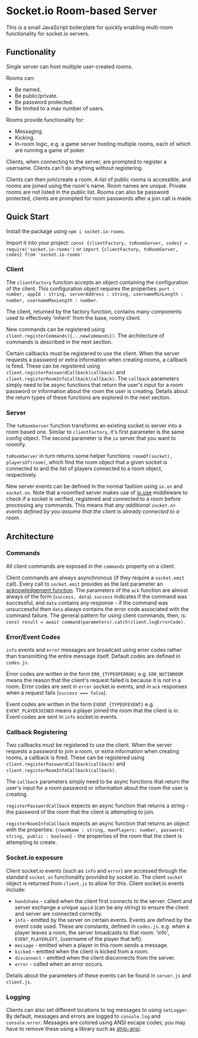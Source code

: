 # Socket.io Room-based Server

This is a small JavaScript boilerplate for quickly enabling multi-room functionality for socket.io servers.

## Functionality

Single server can host multiple user-created rooms.

Rooms can:

- Be named.
- Be public/private.
- Be password protected.
- Be limited to a max number of users.

Rooms provide functionality for:

- Messaging.
- Kicking.
- In-room logic, e.g. a game server hosting multiple rooms, each of which are running a game of poker.

Clients, when connecting to the server, are prompted to register a username. Clients can't do anything without registering.

Clients can then join/create a room. A list of public rooms is accessible, and rooms are joined using the room's name. Room names are unique. Private rooms are not listed in the public list. Rooms can also be password protected, clients are prompted for room passwords after a join call is made.

## Quick Start

Install the package using `npm i socket.io-rooms`.

Import it into your project: `const {clientFactory, toRoomServer, codes} = require('socket.io-rooms')` or `import {clientFactory, toRoomServer, codes} from 'socket.io-rooms'`

### Client

The `clientFactory` function accepts an object containing the configuration of the client. This configuration object requires the properties: `port : number, appId : string, serverAddress : string, usernameMinLength : number, usernameMaxLength : number`.

The client, returned by the factory function, contains many components used to effectively 'inherit' from the base, roomy client.

New commands can be registered using `client.registerCommands({...newCommands})`. The architecture of commands is described in the next section.

Certain callbacks must be registered to use the client. When the server requests a password or extra information when creating rooms, a callback is fired. These can be registered using `client.registerPasswordCallback(callback)` and `client.registerRoomInfoCallback(callback)`. The `callback` parameters simply need to be async functions that return the user's input for a room password or information about the room the user is creating. Details about the return types of these functions are explored in the next section.

### Server

The `toRoomServer` function transforms an existing socket.io server into a room based one. Similar to `clientFactory`, it's first parameter is the same config object. The second parameter is the `io` server that you want to roomify.

`toRoomServer` in turn returns some helper functions: `roomOf(socket), playersOf(room)`, which find the room object that a given socket is connected to and the list of players connected to a room object, respectively.

New server events can be defined in the normal fashion using `io.on` and `socket.on`. Note that a roomified server makes use of [io.use](https://socket.io/docs/server-api/#namespace-use-fn) middleware to check if a socket is verified, registered and connected to a room before processing any commands. This means that _any additional `socket.on` events defined by you assume that the client is already connected to a room._

## Architecture

### Commands

All client commands are exposed in the `commands` property on a client.

Client commands are always asynchronous (if they require a `socket.emit` call). Every call to `socket.emit` provides as the last parameter an [acknowledgement function](https://socket.io/docs/server-api/#socket-emit-eventName-%E2%80%A6args-ack). The parameters of the `ack` function are almost always of the form (`success, data`). `success` indicates if the command was successful, and `data` contains any response - if the command was unsuccessful then `data` always contains the error code associated with the command failure. The general pattern for using client commands, then, is: `const result = await command(parameters).catch(client.logErrorCode)`.

### Error/Event Codes

`info` events and `error` messages are broadcast using error codes rather than transmitting the entire message itself. Default codes are defined in `codes.js`.

Error codes are written in the form `ERR_{TYPEOFERROR}` e.g. `ERR_NOTINROOM` means the reason that the client's request failed is because it is not in a room. Error codes are sent in `error` socket.io events, and in `ack` responses when a request fails (`success === false`).

Event codes are written in the form `EVENT_{TYPEOFEVENT}` e.g. `EVENT_PLAYERJOINED` means a player joined the room that the client is in. Event codes are sent in `info` socket.io events.

### Callback Registering

Two callbacks must be registered to use the client. When the server requests a password to join a room, or extra information when creating rooms, a callback is fired. These can be registered using `client.registerPasswordCallback(callback)` and `client.registerRoomInfoCallback(callback)`.

The `callback` parameters simply need to be async functions that return the user's input for a room password or information about the room the user is creating.

`registerPasswordCallback` expects an async function that returns a string - the password of the room that the client is attempting to join.

`registerRoomInfoCallback` expects an async function that returns an object with the properties: `{roomName : string, maxPlayers: number, password: string, public : boolean}` - the properties of the room that the client is attempting to create.

### Socket.io exposure

Client socket.io events (such as `info` and `error`) are accessed through the standard `socket.on` functionality provided by socket.io. The client `socket` object is returned from `client.js` to allow for this. Client socket.io events include:

- `handshake` - called when the client first connects to the server. Client and server exchange a unique `appid` (can be any string) to ensure the client and server are connected correctly.
- `info` - emitted by the server on certain events. Events are defined by the event code used. These are constants, defined in `codes.js`. e.g. when a player leaves a room, the server broadcasts to that room: 'info', `EVENT_PLAYERLEFT`, {username of the player that left}.
- `message` - emitted when a player in this room sends a message.
- `kicked` - emitted when the client is kicked from a room.
- `disconnect` - emitted when the client disconnects from the server.
- `error` - called when an error occurs.

Details about the parameters of these events can be found in `server.js` and `client.js`.

### Logging

Clients can also set different locations to log messages to using `setLogger`. By default, messages and errors are logged to `console.log` and `console.error`. Messages are colored using ANSI escape codes; you may have to remove these using a library such as [strip-ansi](https://www.google.com/search?q=strip+ansi&oq=strip+ansi&aqs=chrome..69i57j0l7.1021j0j7&sourceid=chrome&ie=UTF-8).
